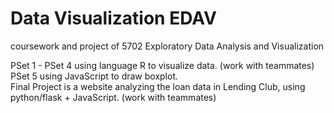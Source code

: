 # Data Visualization EDAV
coursework and project of 5702 Exploratory Data Analysis and Visualization  
  
PSet 1 - PSet 4 using language R to visualize data. (work with teammates)  
PSet 5 using JavaScript to draw boxplot.  
Final Project is a website analyzing the loan data in Lending Club, using python/flask + JavaScript. (work with teammates)  
